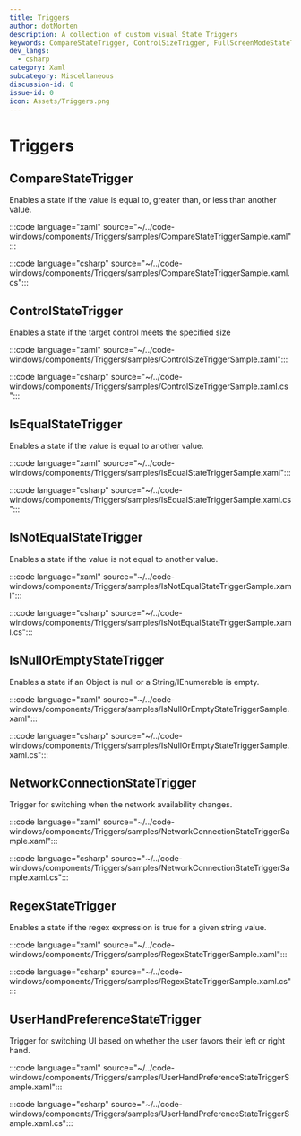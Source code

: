 ```yaml
---
title: Triggers
author: dotMorten
description: A collection of custom visual State Triggers
keywords: CompareStateTrigger, ControlSizeTrigger, FullScreenModeStateTrigger, IsEqualStateTrigger, IsNotEqualStateTrigger, IsNullOrEmptyStateTriggers, NetworkConnectionStateTrigger, RegexStateTrigger, UserHandPreferenceStateTrigger, UserInteractionModeStateTrigger
dev_langs:
  - csharp
category: Xaml
subcategory: Miscellaneous
discussion-id: 0
issue-id: 0
icon: Assets/Triggers.png
---
```


# Triggers

## CompareStateTrigger

Enables a state if the value is equal to, greater than, or less than another value.

:::code language="xaml" source="~/../code-windows/components/Triggers/samples/CompareStateTriggerSample.xaml":::

:::code language="csharp" source="~/../code-windows/components/Triggers/samples/CompareStateTriggerSample.xaml.cs":::

## ControlStateTrigger

Enables a state if the target control meets the specified size

:::code language="xaml" source="~/../code-windows/components/Triggers/samples/ControlSizeTriggerSample.xaml":::

:::code language="csharp" source="~/../code-windows/components/Triggers/samples/ControlSizeTriggerSample.xaml.cs":::

## IsEqualStateTrigger

Enables a state if the value is equal to another value.

:::code language="xaml" source="~/../code-windows/components/Triggers/samples/IsEqualStateTriggerSample.xaml":::

:::code language="csharp" source="~/../code-windows/components/Triggers/samples/IsEqualStateTriggerSample.xaml.cs":::

## IsNotEqualStateTrigger

Enables a state if the value is not equal to another value.

:::code language="xaml" source="~/../code-windows/components/Triggers/samples/IsNotEqualStateTriggerSample.xaml":::

:::code language="csharp" source="~/../code-windows/components/Triggers/samples/IsNotEqualStateTriggerSample.xaml.cs":::

## IsNullOrEmptyStateTrigger

Enables a state if an Object is null or a String/IEnumerable is empty.

:::code language="xaml" source="~/../code-windows/components/Triggers/samples/IsNullOrEmptyStateTriggerSample.xaml":::

:::code language="csharp" source="~/../code-windows/components/Triggers/samples/IsNullOrEmptyStateTriggerSample.xaml.cs":::

## NetworkConnectionStateTrigger

Trigger for switching when the network availability changes.

:::code language="xaml" source="~/../code-windows/components/Triggers/samples/NetworkConnectionStateTriggerSample.xaml":::

:::code language="csharp" source="~/../code-windows/components/Triggers/samples/NetworkConnectionStateTriggerSample.xaml.cs":::

## RegexStateTrigger

Enables a state if the regex expression is true for a given string value.

:::code language="xaml" source="~/../code-windows/components/Triggers/samples/RegexStateTriggerSample.xaml":::

:::code language="csharp" source="~/../code-windows/components/Triggers/samples/RegexStateTriggerSample.xaml.cs":::

## UserHandPreferenceStateTrigger

Trigger for switching UI based on whether the user favors their left or right hand.

:::code language="xaml" source="~/../code-windows/components/Triggers/samples/UserHandPreferenceStateTriggerSample.xaml":::

:::code language="csharp" source="~/../code-windows/components/Triggers/samples/UserHandPreferenceStateTriggerSample.xaml.cs":::
